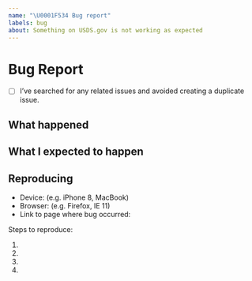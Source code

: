 ```yaml
---
name: "\U0001F534 Bug report"
labels: bug
about: Something on USDS.gov is not working as expected
---
```


# Bug Report

- [ ] I’ve searched for any related issues and avoided creating a duplicate issue.

## What happened

<!--
  Describe in detail what went wrong; screenshots, videos, or gifs are strongly encouraged
-->

## What I expected to happen

<!--
  What did you expect to happen?
-->


## Reproducing
- Device: (e.g. iPhone 8, MacBook)
- Browser: (e.g. Firefox, IE 11)
- Link to page where bug occurred:

Steps to reproduce:

1.
2.
3.
4.

